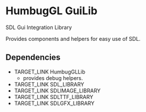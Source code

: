  # HumbugGL GuiLib #
SDL Gui Integration Library

Provides components and helpers for easy use of SDL.

## Dependencies ## 

- TARGET_LINK HumbugGLLib
    * provides debug helpers.
- TARGET_LINK SDL_LIBRARY
- TARGET_LINK SDLIMAGE_LIBRARY
- TARGET_LINK SDLTTF_LIBRARY
- TARGET_LINK SDLGFX_LIBRARY
